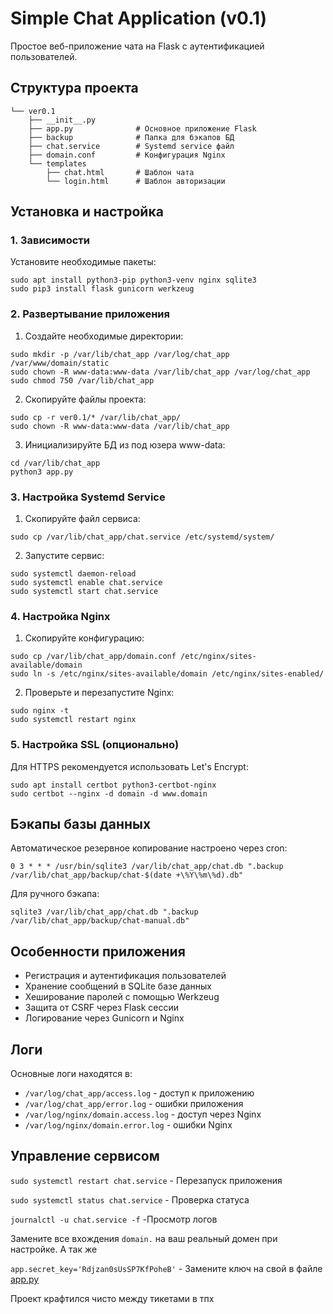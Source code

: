 # Simple Chat Application (v0.1)

Простое веб-приложение чата на Flask с аутентификацией пользователей.

## Структура проекта

```
└── ver0.1
    ├── __init__.py
    ├── app.py              # Основное приложение Flask
    ├── backup              # Папка для бэкапов БД
    ├── chat.service        # Systemd service файл
    ├── domain.conf         # Конфигурация Nginx
    └── templates
        ├── chat.html       # Шаблон чата
        └── login.html      # Шаблон авторизации
```

## Установка и настройка

### 1. Зависимости

Установите необходимые пакеты:
```
sudo apt install python3-pip python3-venv nginx sqlite3
sudo pip3 install flask gunicorn werkzeug
```

### 2. Развертывание приложения

1. Создайте необходимые директории:
```
sudo mkdir -p /var/lib/chat_app /var/log/chat_app /var/www/domain/static
sudo chown -R www-data:www-data /var/lib/chat_app /var/log/chat_app
sudo chmod 750 /var/lib/chat_app
```

2. Скопируйте файлы проекта:
```
sudo cp -r ver0.1/* /var/lib/chat_app/
sudo chown -R www-data:www-data /var/lib/chat_app
```

3. Инициализируйте БД из под юзера www-data:
```
cd /var/lib/chat_app
python3 app.py
```



### 3. Настройка Systemd Service

1. Скопируйте файл сервиса:
```
sudo cp /var/lib/chat_app/chat.service /etc/systemd/system/
```

2. Запустите сервис:
```
sudo systemctl daemon-reload
sudo systemctl enable chat.service
sudo systemctl start chat.service
```

### 4. Настройка Nginx

1. Скопируйте конфигурацию:
```
sudo cp /var/lib/chat_app/domain.conf /etc/nginx/sites-available/domain
sudo ln -s /etc/nginx/sites-available/domain /etc/nginx/sites-enabled/
```

2. Проверьте и перезапустите Nginx:
```
sudo nginx -t
sudo systemctl restart nginx
```

### 5. Настройка SSL (опционально)

Для HTTPS рекомендуется использовать Let's Encrypt:
```
sudo apt install certbot python3-certbot-nginx
sudo certbot --nginx -d domain -d www.domain
```

## Бэкапы базы данных

Автоматическое резервное копирование настроено через cron:
```
0 3 * * * /usr/bin/sqlite3 /var/lib/chat_app/chat.db ".backup /var/lib/chat_app/backup/chat-$(date +\%Y\%m\%d).db"
```

Для ручного бэкапа:
```
sqlite3 /var/lib/chat_app/chat.db ".backup /var/lib/chat_app/backup/chat-manual.db"
```

## Особенности приложения

- Регистрация и аутентификация пользователей
- Хранение сообщений в SQLite базе данных
- Хеширование паролей с помощью Werkzeug
- Защита от CSRF через Flask сессии
- Логирование через Gunicorn и Nginx

## Логи

Основные логи находятся в:
- `/var/log/chat_app/access.log` - доступ к приложению
- `/var/log/chat_app/error.log` - ошибки приложения
- `/var/log/nginx/domain.access.log` - доступ через Nginx
- `/var/log/nginx/domain.error.log` - ошибки Nginx

## Управление сервисом

`sudo systemctl restart chat.service` - Перезапуск приложения

`sudo systemctl status chat.service` - Проверка статуса

`journalctl -u chat.service -f` -Просмотр логов


Замените все вхождения `domain.` на ваш реальный домен при настройке.
А так же

`app.secret_key='Rdjzan0sUsSP7KfPoheB'` - Замените ключ на свой в файле [app.py](127.0.0.1)

Проект крафтился чисто между тикетами в тпх
